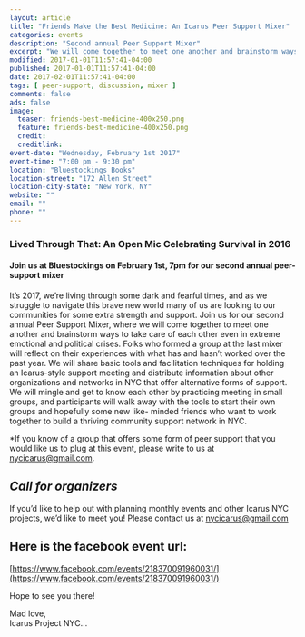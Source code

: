 ```yaml
---
layout: article
title: "Friends Make the Best Medicine: An Icarus Peer Support Mixer"
categories: events
description: "Second annual Peer Support Mixer"
excerpt: "We will come together to meet one another and brainstorm ways to take care of each other even in extreme emotional and political crises."
modified: 2017-01-01T11:57:41-04:00
published: 2017-01-01T11:57:41-04:00
date: 2017-02-01T11:57:41-04:00
tags: [ peer-support, discussion, mixer ]
comments: false
ads: false
image:
  teaser: friends-best-medicine-400x250.png
  feature: friends-best-medicine-400x250.png
  credit: 
  creditlink: 
event-date: "Wednesday, February 1st 2017"
event-time: "7:00 pm - 9:30 pm"
location: "Bluestockings Books"
location-street: "172 Allen Street"
location-city-state: "New York, NY"
website: ""
email: ""
phone: ""
---
```

### Lived Through That: An Open Mic Celebrating Survival in 2016 

#### Join us at Bluestockings on February 1st, 7pm for our second annual peer-support mixer

It’s 2017, we’re living through some dark and fearful times, and as we struggle to navigate this brave new world many of us are looking to our communities for some extra strength and support. Join us for our second annual Peer Support Mixer, where we will come together to meet one another and brainstorm ways to take care of each other even in extreme emotional and political crises. Folks who formed a group at the last mixer will reflect on their experiences with what has and hasn’t worked over the past year. We will share basic tools and facilitation techniques for holding an Icarus-style support meeting and distribute information about other organizations and networks in NYC that offer alternative forms of support. We will mingle and get to know each other by practicing meeting in small groups, and participants will walk away with the tools to start their own groups and hopefully some new like- minded friends who want to work together to build a thriving community support network in NYC. 

*If you know of a group that offers some form of peer support that you would like us to plug at this event, please write to us at nycicarus@gmail.com.

## *Call for organizers*

If you’d like to help out with planning monthly events and other Icarus NYC projects, we’d like to meet you! Please contact us at nycicarus@gmail.com

## Here is the facebook event url:
[https://www.facebook.com/events/218370091960031/](https://www.facebook.com/events/218370091960031/)

Hope to see you there!<br>

Mad love,<br>
Icarus Project NYC…<br>






